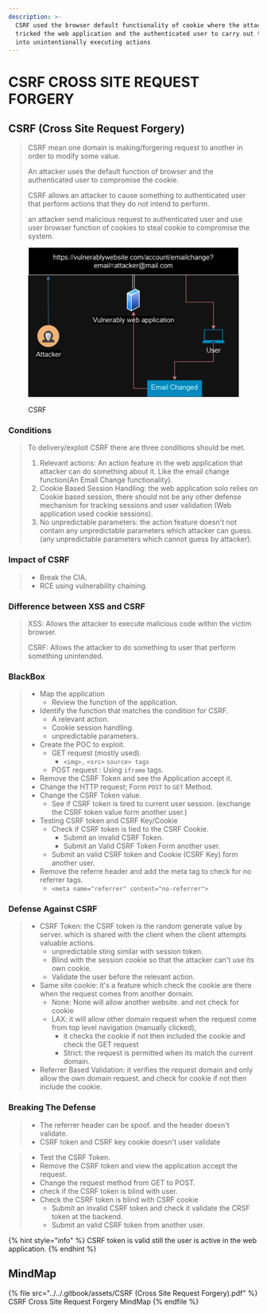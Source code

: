 ```yaml
---
description: >-
  CSRF used the browser default functionality of cookie where the attacker
  tricked the web application and the authenticated user to carry out the user
  into unintentionally executing actions
---
```


# CSRF CROSS  SITE REQUEST FORGERY

## CSRF (Cross Site Request Forgery)

> CSRF mean one domain is making/forgering request to another in order to modify some value.
>
> An attacker uses the default function of browser and the authenticated user to compromise the cookie.
>
> CSRF allows an attacker to cause something to authenticated user that perform actions that they do not intend to perform.
>
> an attacker send malicious request to authenticated user and use user browser function of cookies to steal cookie to compromise the system.

<figure><img src="../../.gitbook/assets/REDTEAM_WEB_CSRF.drawio.png" alt=""><figcaption><p>CSRF</p></figcaption></figure>

### Conditions

> To delivery/exploit CSRF there are three conditions should be met.
>
> 1. Relevant actions:  An action feature in the web application that attacker can do something about it.  Like the email change function(An Email Change functionality).
> 2. Cookie Based Session Handling: the web application solo relies on Cookie based session, there should not be any other defense mechanism for tracking sessions and user validation (Web application used cookie sessions).
> 3. No unpredictable parameters: the action feature doesn't not contain any unpredictable parameters which attacker can guess. (any unpredictable parameters which cannot guess by attacker).

### Impact of CSRF

> * Break the CIA.
> * RCE using vulnerability chaining.

### Difference between XSS and CSRF

> XSS: Allows the attacker to execute malicious code within the victim browser.
>
> CSRF: Allows the attacker to do something to user that perform something unintended.

### BlackBox

> * Map the application
>   * Review the function of the application.
> * Identify the function that matches the condition for CSRF.
>   * A relevant action.
>   * Cookie session handling.
>   * unpredictable parameters.
> * Create the POC to exploit.
>   * GET request (mostly used).
>     * `<img>,` `<src>` `source> tags`&#x20;
>   * POST request : Using `iframe` tags.
> * Remove the CSRF Token and see the Application accept it.
> * Change the HTTP request; Form `POST` to `GET` Method.
> * Change the CSRF Token value.
>   * See if CSRF token is tired to current user session. (exchange the CSRF token value form another user.)
> * Testing CSRF token and CSRF Key/Cookie
>   * &#x20;Check if CSRF token is tied to the CSRF Cookie.
>     * Submit an invalid CSRF Token.
>     * Submit an Valid CSRF Token Form another user.
>   * Submit an valid CSRF token and Cookie (CSRF Key) form another user.
> * Remove the referre header and add the meta tag to check for no referrer tags.
>   * `<meta name="referrer" content="no-referrer">`

### Defense Against CSRF

> * CSRF Token: the CSRF token is the random generate value by server. which is shared with the client when the client attempts valuable actions.
>   * unpredictable sting similar with session token.
>   * Blind with the session cookie so that the attacker can't use its own cookie.
>   * Validate the user before the relevant action.
> * Same site cookie: it's a feature which check the cookie are there when the request comes from another domain.
>   * None: None will allow another website. and not check for cookie
>   * LAX: it will allow other domain request when the request come from top level navigation (manually clicked),&#x20;
>     * it checks the cookie if not then included the cookie and check the GET request
>     * Strict: the request is permitted when its match the current domain.
> * Referrer Based Validation: it verifies the request domain and only allow the own domain request. and check for cookie if not then include the cookie.

### Breaking The Defense

> * The referrer header can be spoof. and the header doesn't validate.
> * CSRF token and CSRF key cookie doesn't user validate

> * Test the CSRF Token.
> * Remove the CSRF token and view the application accept the request.
> * Change the request method from GET to POST.
> * check if the CSRF token is blind with user.
> * Check the CSRF token is blind with CSRF cookie
>   * Submit an invalid CSRF token and check it validate the CRSF token at the backend.
>   * Submit an valid CSRF token from another user.

{% hint style="info" %}
CSRF token is valid still the user is active in the web application.
{% endhint %}

## MindMap

{% file src="../../.gitbook/assets/CSRF (Cross Site Request Forgery).pdf" %}
CSRF Cross Site Request Forgery MindMap
{% endfile %}

